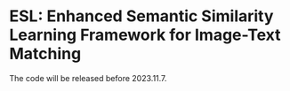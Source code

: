 # ESL: Enhanced Semantic Similarity Learning Framework for Image-Text Matching


The code will be released before 2023.11.7.
